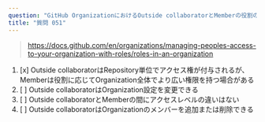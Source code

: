 ```yaml
---
question: "GitHub OrganizationにおけるOutside collaboratorとMemberの役割の違いは何ですか？"
title: "質問 051"
---
```


> https://docs.github.com/en/organizations/managing-peoples-access-to-your-organization-with-roles/roles-in-an-organization
1. [x] Outside collaboratorはRepository単位でアクセス権が付与されるが、Memberは役割に応じてOrganization全体でより広い権限を持つ場合がある
1. [ ] Outside collaboratorはOrganization設定を変更できる
1. [ ] Outside collaboratorとMemberの間にアクセスレベルの違いはない
1. [ ] Outside collaboratorはOrganizationのメンバーを追加または削除できる